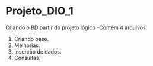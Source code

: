 # Projeto_DIO_1
  Criando o BD partir do projeto lógico
  -Contém 4 arquivos: 
  1) Criando base.
  2) Melhorias.
  3) Inserção de dados.
  4) Consultas. 
